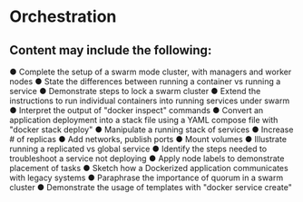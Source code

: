 # Orchestration

## Content may include the following:
● Complete the setup of a swarm mode cluster, with managers and worker nodes
● State the differences between running a container vs running a service
● Demonstrate steps to lock a swarm cluster
● Extend the instructions to run individual containers into running services under swarm
● Interpret the output of "docker inspect" commands
● Convert an application deployment into a stack file using a YAML compose file with "docker stack deploy"
● Manipulate a running stack of services
● Increase # of replicas
● Add networks, publish ports
● Mount volumes
● Illustrate running a replicated vs global service
● Identify the steps needed to troubleshoot a service not deploying
● Apply node labels to demonstrate placement of tasks
● Sketch how a Dockerized application communicates with legacy systems
● Paraphrase the importance of quorum in a swarm cluster
● Demonstrate the usage of templates with "docker service create"
